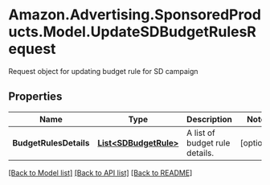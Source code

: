 # Amazon.Advertising.SponsoredProducts.Model.UpdateSDBudgetRulesRequest
Request object for updating budget rule for SD campaign

## Properties

Name | Type | Description | Notes
------------ | ------------- | ------------- | -------------
**BudgetRulesDetails** | [**List&lt;SDBudgetRule&gt;**](SDBudgetRule.md) | A list of budget rule details. | [optional] 

[[Back to Model list]](../README.md#documentation-for-models) [[Back to API list]](../README.md#documentation-for-api-endpoints) [[Back to README]](../README.md)

